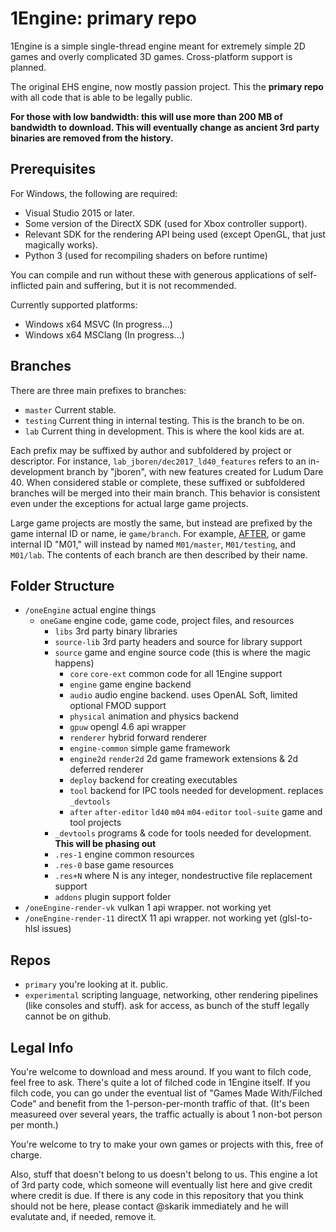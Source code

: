 1Engine: primary repo
=====================

1Engine is a simple single-thread engine meant for extremely simple 2D games and overly complicated 3D games. Cross-platform support is planned.

The original EHS engine, now mostly passion project. This the **primary repo** with all code that is able to be legally public.

**For those with low bandwidth: this will use more than 200 MB of bandwidth to download. This will eventually change as ancient 3rd party binaries are removed from the history.**

## Prerequisites

For Windows, the following are required:
* Visual Studio 2015 or later.
* Some version of the DirectX SDK (used for Xbox controller support).
* Relevant SDK for the rendering API being used (except OpenGL, that just magically works).
* Python 3 (used for recompiling shaders on before runtime)

You can compile and run without these with generous applications of self-inflicted pain and suffering, but it is not recommended.

Currently supported platforms:
* Windows x64 MSVC (In progress...)
* Windows x64 MSClang (In progress...)

## Branches

There are three main prefixes to branches:

* ``master`` Current stable.
* ``testing`` Current thing in internal testing. This is the branch to be on.
* ``lab`` Current thing in development. This is where the kool kids are at.

Each prefix may be suffixed by author and subfoldered by project or descriptor. For instance, ``lab_jboren/dec2017_ld40_features`` refers to an in-development branch by "jboren", with new features created for Ludum Dare 40. When considered stable or complete, these suffixed or subfoldered branches will be merged into their main branch. This behavior is consistent even under the exceptions for actual large game projects.

Large game projects are mostly the same, but instead are prefixed by the game internal ID or name, ie ``game/branch``. For example, [AFTER](http://epichousestudios.com/after/), or game internal ID "M01," will instead by named ``M01/master``, ``M01/testing``, and ``M01/lab``. The contents of each branch are then described by their name.

## Folder Structure

* ``/oneEngine`` actual engine things
  * ``oneGame`` engine code, game code, project files, and resources
    * ``libs`` 3rd party binary libraries
    * ``source-lib`` 3rd party headers and source for library support
    * ``source`` game and engine source code (this is where the magic happens)
      * ``core`` ``core-ext`` common code for all 1Engine support
      * ``engine`` game engine backend
      * ``audio`` audio engine backend. uses OpenAL Soft, limited optional FMOD support
      * ``physical`` animation and physics backend
      * ``gpuw`` opengl 4.6 api wrapper
      * ``renderer`` hybrid forward renderer
      * ``engine-common`` simple game framework
      * ``engine2d`` ``render2d`` 2d game framework extensions & 2d deferred renderer
      * ``deploy`` backend for creating executables
      * ``tool`` backend for IPC tools needed for development. replaces ``_devtools``
      * ``after`` ``after-editor`` ``ld40`` ``m04`` ``m04-editor`` ``tool-suite`` game and tool projects
    * ``_devtools`` programs & code for tools needed for development. **This will be phasing out**
    * ``.res-1`` engine common resources
    * ``.res-0`` base game resources
    * ``.res+N`` where N is any integer, nondestructive file replacement support
    * ``addons`` plugin support folder
* ``/oneEngine-render-vk`` vulkan 1 api wrapper. not working yet
* ``/oneEngine-render-11`` directX 11 api wrapper. not working yet (glsl-to-hlsl issues)

## Repos

* ``primary`` you're looking at it. public.
* ``experimental`` scripting language, networking, other rendering pipelines (like consoles and stuff). ask for access, as bunch of the stuff legally cannot be on github.

## Legal Info

You're welcome to download and mess around. If you want to filch code, feel free to ask. There's quite a lot of filched code in 1Engine itself. If you filch code, you can go under the eventual list of "Games Made With/Filched Code" and benefit from the 1-person-per-month traffic of that. (It's been measureed over several years, the traffic actually is about 1 non-bot person per month.)

You're welcome to try to make your own games or projects with this, free of charge.

Also, stuff that doesn't belong to us doesn't belong to us. This engine a lot of 3rd party code, which someone will eventually list here and give credit where credit is due.
If there is any code in this repository that you think should not be here, please contact @skarik immediately and he will evalutate and, if needed, remove it.
